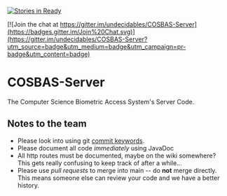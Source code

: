 [![Stories in Ready](https://badge.waffle.io/undecidables/COSBAS-Server.png?label=ready&title=Ready)](https://waffle.io/undecidables/COSBAS-Server)

[![Join the chat at https://gitter.im/undecidables/COSBAS-Server](https://badges.gitter.im/Join%20Chat.svg)](https://gitter.im/undecidables/COSBAS-Server?utm_source=badge&utm_medium=badge&utm_campaign=pr-badge&utm_content=badge)

# COSBAS-Server

The Computer Science Biometric Access System's Server Code.

## Notes to the team
* Please look into using git [commit keywords](https://help.github.com/articles/closing-issues-via-commit-messages/).
* Please document all code *immediately* using JavaDoc
* All http routes must be documented, maybe on the wiki somewhere? This gets really confusing to keep track of after a while...
* Please use *pull requests* to merge into main -- do **not** merge directly. This means someone else can review your code and we have a better history.
